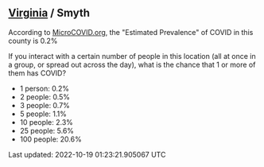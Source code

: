 
## [Virginia](/united-states/virginia) / Smyth

According to [MicroCOVID.org](http://microcovid.org),
the "Estimated Prevalence" of COVID in this county is 0.2%

If you interact with a certain number of people in this location
(all at once in a group, or spread out across the day), what is the chance that
1 or more of them has COVID?

- 1 person: 0.2%
- 2 people: 0.5%
- 3 people: 0.7%
- 5 people: 1.1%
- 10 people: 2.3%
- 25 people: 5.6%
- 100 people: 20.6%

Last updated: 2022-10-19 01:23:21.905067 UTC
